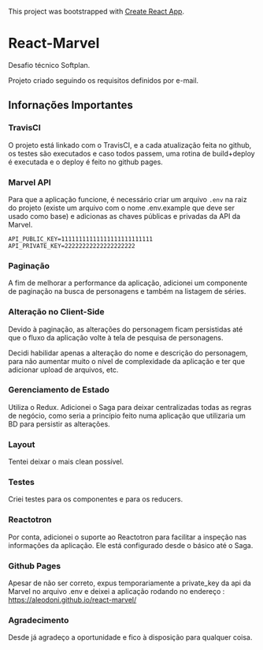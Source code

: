 This project was bootstrapped with [Create React App](https://github.com/facebook/create-react-app).

# React-Marvel
Desafio técnico Softplan.

Projeto criado seguindo os requisitos definidos por e-mail.

## Infornações Importantes

### TravisCI
O projeto está linkado com o TravisCI, e a cada atualização feita no github, os testes são executados e caso todos passem, uma rotina de build+deploy é executada e o deploy é feito no github pages.

### Marvel API
Para que a aplicação funcione, é necessário criar um arquivo `.env` na raiz do projeto (existe um arquivo com o nome .env.example que deve ser usado como base) e adicionas as chaves públicas e privadas da API da Marvel.

```
API_PUBLIC_KEY=11111111111111111111111111
API_PRIVATE_KEY=22222222222222222222
```

### Paginação
A fim de melhorar a performance da aplicação, adicionei um componente de paginação na busca de personagens e também na listagem de séries.

### Alteração no Client-Side
Devido à paginação, as alterações do personagem ficam persistidas até que o fluxo da aplicação volte à tela de pesquisa de personagens.

Decidi habilidar apenas a alteração do nome e descrição do personagem, para não aumentar muito o nível de complexidade da aplicação e ter que adicionar upload de arquivos, etc.

### Gerenciamento de Estado
Utiliza o Redux. Adicionei o Saga para deixar centralizadas todas as regras de negócio, como seria a princípio feito numa aplicação que utilizaria um BD para persistir as alterações.

### Layout
Tentei deixar o mais clean possível.

### Testes
Criei testes para os componentes e para os reducers.

### Reactotron
Por conta, adicionei o suporte ao Reactotron para facilitar a inspeção nas informações da aplicação. Ele está configurado desde o básico até o Saga.

### Github Pages
Apesar de não ser correto, expus temporariamente a private_key da api da Marvel no arquivo .env e deixei a aplicação rodando no endereço : https://aleodoni.github.io/react-marvel/

### Agradecimento
Desde já agradeço a oportunidade e fico à disposição para qualquer coisa.
